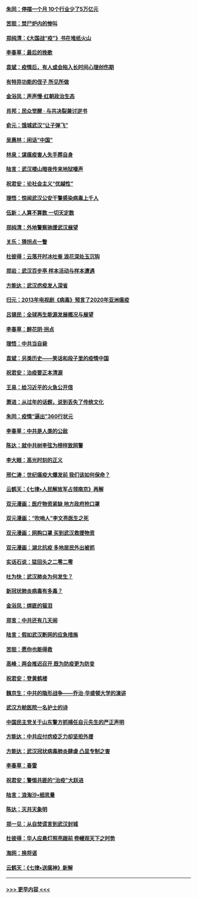 #### [朱同：停摆一个月 10个行业少了5万亿元](../pages/nsc993/n11904498.md?t=03010202) 
#### [苦胆：焚尸炉内的惨叫](../pages/nsc993/n11904479.md?t=03010202) 
#### [郑纯清：《大国战“疫”》书在堆纸火山](../pages/nsc993/n11904450.md?t=03010202) 
#### [李春草：最后的挽歌](../pages/nsc993/n11904441.md?t=03010202) 
#### [袁斌：疫情后，有人或会陷入长时间心理创伤期](../pages/nsc993/n11901514.md?t=03010202) 
#### [有特异功能的侄子 所见所做](../pages/nsc993/n11901154.md?t=03010202) 
#### [金浴凤：声声慢‧红朝政治生态](../pages/nsc993/n11899553.md?t=03010202) 
#### [肖邦：民众觉醒 · 与共决裂兼讨逆书](../pages/nsc993/n11898435.md?t=03010202) 
#### [俞元：饿城武汉“让子弹飞”](../pages/nsc993/n11898344.md?t=03010202) 
#### [吴惠林：闲话“中国”](../pages/nsc993/n11898182.md?t=03010202) 
#### [林泉：谋瘟疫害人失手葬自身](../pages/nsc993/n11897892.md?t=03010202) 
#### [陆言：武汉楼山暗夜传来地狱嚎声](../pages/nsc993/n11897033.md?t=03010202) 
#### [祝君安：论社会主义“优越性”](../pages/nsc993/n11897005.md?t=03010202) 
#### [理悟：惊闻武汉公安干警感染病毒上千人](../pages/nsc993/n11896947.md?t=03010202) 
#### [伍新：人算不算数 一切天定数](../pages/nsc993/n11893372.md?t=03010202) 
#### [郑纯清：外地警察驰援武汉展望](../pages/nsc993/n11893115.md?t=03010202) 
#### [关乐：猜拐点一瞥](../pages/nsc993/n11893020.md?t=03010202) 
#### [杜彼得：云落开时冰吐鉴 浪花深处玉沉钩](../pages/nsc993/n11892107.md?t=03010202) 
#### [郑岩：武汉百步亭 样本活动与样本遭遇](../pages/nsc993/n11892310.md?t=03010202) 
#### [方能达：武汉疠疫发人深省](../pages/nsc993/n11891376.md?t=03010202) 
#### [归元：2013年电视剧《病毒》预言了2020年亚洲瘟疫](../pages/nsc993/n11891126.md?t=03010202) 
#### [吕锡民：全球再生能源发展概况与展望](../pages/nsc993/n11890613.md?t=03010202) 
#### [李春草：醉花阴·拐点](../pages/nsc993/n11890567.md?t=03010202) 
#### [理悟：中共当自毙](../pages/nsc993/n11890559.md?t=03010202) 
#### [袁斌：另类历史——笑话和段子里的疫情中国](../pages/nsc993/n11889243.md?t=03010202) 
#### [祝君安：治疫要正本清源](../pages/nsc993/n11889085.md?t=03010202) 
#### [王易：给习近平的火急公开信](../pages/nsc993/n11888225.md?t=03010202) 
#### [萧进：从过年的话题，说到丢失了传统文化](../pages/nsc993/n11887732.md?t=03010202) 
#### [朱同：疫情“逼出”360行状元](../pages/nsc993/n11887678.md?t=03010202) 
#### [李春草：中共是人类的公敌](../pages/nsc993/n11887656.md?t=03010202) 
#### [陈达：就中共树李弦为榜样致网警](../pages/nsc993/n11887625.md?t=03010202) 
#### [李大眼：高光时刻的正义](../pages/nsc993/n11887585.md?t=03010202) 
#### [邢仁涛：世纪瘟疫大爆发前 我们该如何保命？](../pages/nsc993/n11887535.md?t=03010202) 
#### [云鹤天：《七律▪人民解放军占领南京》再解](../pages/nsc993/n11887524.md?t=03010202) 
#### [双元漫画：医疗物资紧缺 地方政府抢口罩](../pages/nsc993/n11884744.md?t=03010202) 
#### [双元漫画：“吹哨人”李文亮医生之死](../pages/nsc993/n11884705.md?t=03010202) 
#### [双元漫画：网购口罩 买到武汉救援物资](../pages/nsc993/n11884670.md?t=03010202) 
#### [双元漫画：湖北抗疫 多地居民外出被抓](../pages/nsc993/n11884643.md?t=03010202) 
#### [实话石说：猛回头之二零二零](../pages/nsc993/n11883968.md?t=03010202) 
#### [吐为快：武汉肺炎为何发生？](../pages/nsc993/n11882180.md?t=03010202) 
#### [新冠状肺炎病毒有多毒？](../pages/nsc993/n11881790.md?t=03010202) 
#### [金浴凤：绑匪的猫泪](../pages/nsc993/n11880664.md?t=03010202) 
#### [郑言：中共还有几天闹](../pages/nsc993/n11880645.md?t=03010202) 
#### [陆言：假如武汉断网的应急措施](../pages/nsc993/n11880619.md?t=03010202) 
#### [苦胆：愿你也能得救](../pages/nsc993/n11880601.md?t=03010202) 
#### [高峰：两会推迟召开  既为防疫更为防变](../pages/nsc993/n11879977.md?t=03010202) 
#### [祝君安：登黄鹤楼](../pages/nsc993/n11880583.md?t=03010202) 
#### [魏京生：中共的隐形战争——乔治‧华盛顿大学的演讲](../pages/nsc993/n11879765.md?t=03010202) 
#### [武汉方舱医院一名护士的诗](../pages/nsc993/n11878480.md?t=03010202) 
#### [中国民主党关于山东警方抓捕任自元先生的严正声明](../pages/nsc993/n11877506.md?t=03010202) 
#### [方能达：中共应付疠疫乏力却坚拒外援](../pages/nsc993/n11877497.md?t=03010202) 
#### [方能达：武汉冠状病毒肺炎肆虐 凸显专制之害](../pages/nsc993/n11877475.md?t=03010202) 
#### [李春草：春雷](../pages/nsc993/n11876287.md?t=03010202) 
#### [祝君安：警惕共匪的“治疫”大跃进](../pages/nsc993/n11876084.md?t=03010202) 
#### [陆言：浪淘沙•细思量](../pages/nsc993/n11876071.md?t=03010202) 
#### [陈达：灭共天象明](../pages/nsc993/n11876063.md?t=03010202) 
#### [郑一见：从自焚谎言到武汉封城](../pages/nsc993/n11875621.md?t=03010202) 
#### [杜彼得：华人应悬灯照亮跟前 卷幔观天下之时势](../pages/nsc993/n11874822.md?t=03010202) 
#### [海网：换将谣](../pages/nsc993/n11873712.md?t=03010202) 
#### [云鹤天：《七律▪送瘟神》新解](../pages/nsc993/n11873598.md?t=03010202) 

----
#### [ >>> 更早内容 <<< ](../indexes/nsc993-earlier.md)
